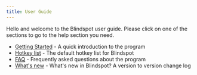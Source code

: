 ```yaml
---
title: User Guide
---
```


Hello and welcome to the Blindspot user guide. Please click on one of the sections to go to the help section you need.

* [Getting Started](getting_started) - A quick introduction to the program
* [Hotkey list](hotkey_list) - The default hotkey list for Blindspot
* [FAQ](faq) - Frequently asked questions about the program
* [What's new](whats_new) - What's new in Blindspot? A version to version change log